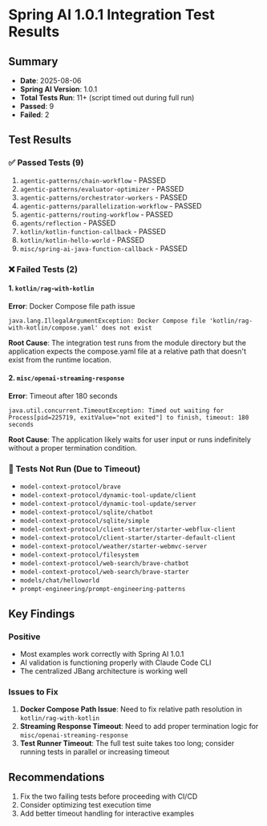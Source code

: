 # Spring AI 1.0.1 Integration Test Results

## Summary
- **Date**: 2025-08-06
- **Spring AI Version**: 1.0.1
- **Total Tests Run**: 11+ (script timed out during full run)
- **Passed**: 9
- **Failed**: 2

## Test Results

### ✅ Passed Tests (9)
1. `agentic-patterns/chain-workflow` - PASSED
2. `agentic-patterns/evaluator-optimizer` - PASSED
3. `agentic-patterns/orchestrator-workers` - PASSED
4. `agentic-patterns/parallelization-workflow` - PASSED
5. `agentic-patterns/routing-workflow` - PASSED
6. `agents/reflection` - PASSED
7. `kotlin/kotlin-function-callback` - PASSED
8. `kotlin/kotlin-hello-world` - PASSED
9. `misc/spring-ai-java-function-callback` - PASSED

### ❌ Failed Tests (2)

#### 1. `kotlin/rag-with-kotlin`
**Error**: Docker Compose file path issue
```
java.lang.IllegalArgumentException: Docker Compose file 'kotlin/rag-with-kotlin/compose.yaml' does not exist
```
**Root Cause**: The integration test runs from the module directory but the application expects the compose.yaml file at a relative path that doesn't exist from the runtime location.

#### 2. `misc/openai-streaming-response`
**Error**: Timeout after 180 seconds
```
java.util.concurrent.TimeoutException: Timed out waiting for Process[pid=225719, exitValue="not exited"] to finish, timeout: 180 seconds
```
**Root Cause**: The application likely waits for user input or runs indefinitely without a proper termination condition.

### 🔄 Tests Not Run (Due to Timeout)
- `model-context-protocol/brave`
- `model-context-protocol/dynamic-tool-update/client`
- `model-context-protocol/dynamic-tool-update/server`
- `model-context-protocol/sqlite/chatbot`
- `model-context-protocol/sqlite/simple`
- `model-context-protocol/client-starter/starter-webflux-client`
- `model-context-protocol/client-starter/starter-default-client`
- `model-context-protocol/weather/starter-webmvc-server`
- `model-context-protocol/filesystem`
- `model-context-protocol/web-search/brave-chatbot`
- `model-context-protocol/web-search/brave-starter`
- `models/chat/helloworld`
- `prompt-engineering/prompt-engineering-patterns`

## Key Findings

### Positive
- Most examples work correctly with Spring AI 1.0.1
- AI validation is functioning properly with Claude Code CLI
- The centralized JBang architecture is working well

### Issues to Fix
1. **Docker Compose Path Issue**: Need to fix relative path resolution in `kotlin/rag-with-kotlin`
2. **Streaming Response Timeout**: Need to add proper termination logic for `misc/openai-streaming-response`
3. **Test Runner Timeout**: The full test suite takes too long; consider running tests in parallel or increasing timeout

## Recommendations
1. Fix the two failing tests before proceeding with CI/CD
2. Consider optimizing test execution time
3. Add better timeout handling for interactive examples